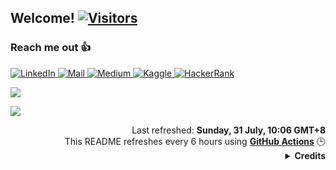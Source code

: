 <h2>Welcome! <a href="https://github.com/Efradgalio"> <img src="https://visitor-badge.laobi.icu/badge?page_id=Efradgalio" alt="Visitors"></a></h2>

<!--
[![Typing SVG](https://readme-typing-svg.herokuapp.com?font=Ubuntu&color=DD58C1&multiline=true&lines=Currently+coding+for+fun...;but+also+for+a+better+future!)](https://github.com/DenverCoder1/readme-typing-svg)
-->

<h3>Reach me out 👍</h3>
<p>
<!--
<a href="https://www.instagram.com/efradgalio/">
  <img alt="Instagram" src="https://img.shields.io/badge/Instagram-E4405F?style=for-the-badge&logo=instagram&logoColor=white"/>
</a>
-->
<a href="https://www.linkedin.com/in/efradgalio/">
  <img alt="LinkedIn" src="https://img.shields.io/badge/linkedin%20-%230077B5.svg?&style=for-the-badge&logo=linkedin&logoColor=white"/>
</a>
<a href="mailto:galioefrad@gmail.com">
  <img alt="Mail" src="https://img.shields.io/badge/Gmail-D14836?style=for-the-badge&logo=gmail&logoColor=white"/>
</a>
<a href="https://medium.com/@efradgamer">
  <img alt="Medium" src="https://img.shields.io/badge/Medium-%23000000.svg?style=for-the-badge&logo=Medium&logoColor=white"/>
</a>
<a href="https://www.kaggle.com/efradgamer">
  <img alt="Kaggle" src="https://img.shields.io/badge/Kaggle-20BEFF?style=for-the-badge&logo=Kaggle&logoColor=white"/>
</a>
<a href="https://www.hackerrank.com/efradgamer">
  <img alt="HackerRank" src="https://img.shields.io/badge/-Hackerrank-2EC866?style=for-the-badge&logo=HackerRank&logoColor=white"/>
</a>
<!--
<a href="https://replit.com/@russellsaerang">
  <img alt="Repl.it" src="https://img.shields.io/badge/replit-667881?style=for-the-badge&logo=replit&logoColor=white"/>
</a>
-->
</p>

<p float="left">
  <a href="https://github.com/Efradgalio">
  <img align="center" src="https://github-readme-stats.vercel.app/api?username=Efradgalio&count_private=true&hide_rank=false&show_icons=true&theme=react&include_all_commits=true&title_color=3CA00A&icon_color=3CA00A&custom_title=Efrad's GitHub Stats" />
  </a>
</p>

  <a href="https://github.com/anuraghazra/github-readme-stats"><img src="https://github-readme-stats.vercel.app/api/top-langs/?username=Efradgalio&layout=compact&theme=react&title_color=3CA00A&custom_title=Most Used Languages"/></a>


<div align="right">
  Last refreshed: <b>Sunday, 31 July, 10:06 GMT+8</b>
  <br>This README refreshes every 6 hours using <b><a href="https://github.com/features/actions">GitHub Actions</a></b> 🕒
  <details>
    <summary>
      <b>Credits</b>
    </summary>
    Dynamic README inspired by <b><i><a href="https://github.com/RussellDash332/RussellDash332">Russel Saerang</a></i></b>
  </details>
</div>
